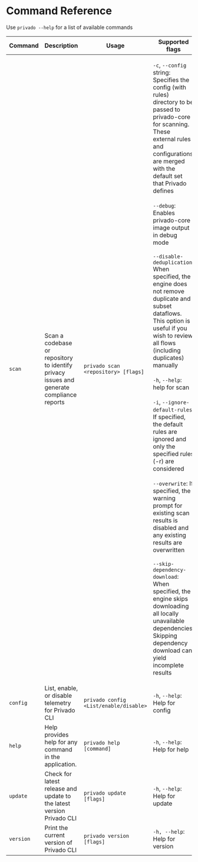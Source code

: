 # Command Reference

Use `privado --help` for a list of available commands

| Command   | Description                                                                              | Usage                                  | Supported flags                                                                                                                                                                                                                                                                                                                                                                                                                                                                                                                                                                                                                                                                                                                                                                                                                                                                                                                                                                                                                                                                                        |
| --------- | ---------------------------------------------------------------------------------------- | -------------------------------------- | ------------------------------------------------------------------------------------------------------------------------------------------------------------------------------------------------------------------------------------------------------------------------------------------------------------------------------------------------------------------------------------------------------------------------------------------------------------------------------------------------------------------------------------------------------------------------------------------------------------------------------------------------------------------------------------------------------------------------------------------------------------------------------------------------------------------------------------------------------------------------------------------------------------------------------------------------------------------------------------------------------------------------------------------------------------------------------------------------------ |
| `scan`    | Scan a codebase or repository to identify privacy issues and generate compliance reports | `privado scan <repository> [flags]`    | <p><code>-c</code>, <code>--config</code> string: Specifies the config (with rules) directory to be passed to privado-core for scanning. These external rules and configurations are merged with the default set that Privado defines<br><br><code>--debug</code>: Enables privado-core image output in debug mode<br><br><code>--disable-deduplication</code> When specified, the engine does not remove duplicate and subset dataflows. This option is useful if you wish to review all flows (including duplicates) manually<br><br><code>-h</code>, <code>--help</code>: help for scan<br><br><code>-i</code>, <code>--ignore-default-rules</code>: If specified, the default rules are ignored and only the specified rules (-r) are considered<br><br><code>--overwrite</code>: If specified, the warning prompt for existing scan results is disabled and any existing results are overwritten<br><br><code>--skip-dependency-download</code>: When specified, the engine skips downloading all locally unavailable dependencies. Skipping dependency download can yield incomplete results</p> |
| `config`  | List, enable, or disable telemetry for Privado CLI                                       | `privado config <List/enable/disable>` | `-h`, `--help`: Help for config                                                                                                                                                                                                                                                                                                                                                                                                                                                                                                                                                                                                                                                                                                                                                                                                                                                                                                                                                                                                                                                                        |
| `help`    | Help provides help for any command in the application.                                   | `privado help [command]`               | `-h`, `--help`: Help for help                                                                                                                                                                                                                                                                                                                                                                                                                                                                                                                                                                                                                                                                                                                                                                                                                                                                                                                                                                                                                                                                          |
| `update`  | Check for latest release and update to the latest version Privado CLI                    | `privado update [flags]`               | `-h`, `--help`: Help for update                                                                                                                                                                                                                                                                                                                                                                                                                                                                                                                                                                                                                                                                                                                                                                                                                                                                                                                                                                                                                                                                        |
| `version` | Print the current version of Privado CLI                                                 | `privado version [flags]`              | `-h, --help`: Help for version                                                                                                                                                                                                                                                                                                                                                                                                                                                                                                                                                                                                                                                                                                                                                                                                                                                                                                                                                                                                                                                                         |
